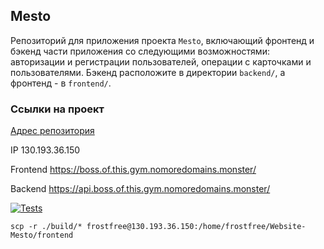 

## Mesto
Репозиторий для приложения проекта `Mesto`, включающий фронтенд и бэкенд части приложения со следующими возможностями: авторизации и регистрации пользователей, операции с карточками и пользователями. Бэкенд расположите в директории `backend/`, а фронтенд - в `frontend/`. 

### Ссылки на проект

[Адрес репозитория](https://github.com/Fr0stFree/Website-Mesto/)

IP 130.193.36.150

Frontend https://boss.of.this.gym.nomoredomains.monster/

Backend https://api.boss.of.this.gym.nomoredomains.monster/

[![Tests](https://github.com/Fr0stFree/Website-Mesto/actions/workflows/tests.yml/badge.svg)](https://github.com/Fr0stFree/Website-Mesto/actions/workflows/tests.yml)

```shell
scp -r ./build/* frostfree@130.193.36.150:/home/frostfree/Website-Mesto/frontend
```
